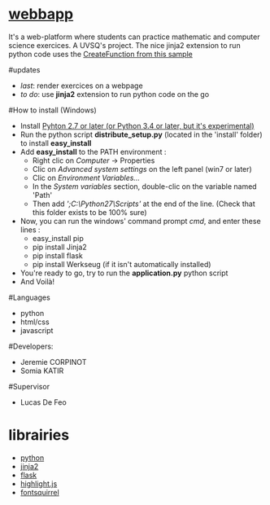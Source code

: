 # [webbapp](https://github.com/rootasjey/webbapp)

It's a web-platform where students can practice mathematic and computer science exercices.
A UVSQ's project.
The nice jinja2 extension to run python code uses the [CreateFunction from this sample](http://code.activestate.com/recipes/550804-create-a-restricted-python-function-from-a-string/)

#updates
* *last*: render exercices on a webpage
* *to do*: use **jinja2** extension to run python code on the go

#How to install (Windows)
* Install [Pyhton 2.7 or later (or Python 3.4 or later, but it's experimental)](https://www.python.org/download/)
* Run the python script **distribute_setup.py** (located in the 'install' folder) to install **easy_install**
* Add **easy_install** to the PATH environment :
	* Right clic on *Computer* -> Properties
	* Clic on *Advanced system settings* on the left panel (win7 or later)
	* Clic on *Environment Variables...*
	* In the *System variables* section, double-clic on the variable named 'Path'
	* Then add *';C:\Python27\Scripts'* at the end of the line. (Check that this folder exists to be 100% sure)
* Now, you can run the windows' command prompt *cmd*, and enter these lines :
	* easy_install pip
	* pip install Jinja2
	* pip install flask
	* pip install Werkseug (if it isn't automatically installed)
* You're ready to go, try to run the **application.py** python script
* And Voilà!

#Languages
* python
* html/css
* javascript

#Developers:
* Jeremie CORPINOT
* Somia KATIR

#Supervisor
* Lucas De Feo

# librairies
* [python](https://www.python.org/)
* [jinja2](http://jinja.pocoo.org/)
* [flask](http://flask.pocoo.org/)
* [highlight.js](http://highlightjs.org/)
* [fontsquirrel](http://www.fontsquirrel.com/)